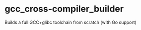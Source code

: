 gcc_cross-compiler_builder
==========================

Builds a full GCC+glibc toolchain from scratch (with Go support)
